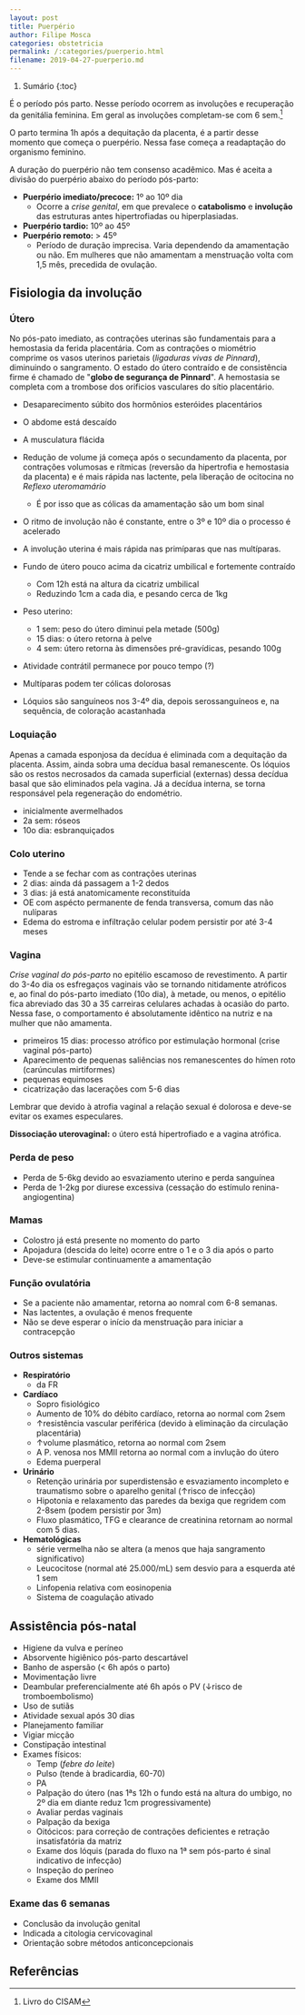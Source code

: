 ```yaml
---
layout: post
title: Puerpério
author: Filipe Mosca
categories: obstetricia
permalink: /:categories/puerperio.html
filename: 2019-04-27-puerperio.md
---
```


1. Sumário
{:toc}

É o período pós parto. Nesse período ocorrem as involuções e recuperação da genitália feminina. Em geral as involuções completam-se com 6 sem.[^rez]

O parto termina 1h após a dequitação da placenta, é a partir desse momento que começa o puerpério. Nessa fase começa a readaptação do organismo feminino.

A duração do puerpério não tem consenso acadêmico. Mas é aceita a divisão do puerpério abaixo do período pós-parto:

- __Puerpério imediato/precoce:__ 1º ao 10º dia
  - Ocorre a _crise genital_, em que prevalece o __catabolismo__ e __involução__ das estruturas antes hipertrofiadas ou hiperplasiadas.
- __Puerpério tardio:__ 10º ao 45º
- __Puerpério remoto:__ > 45º
  - Período de duração imprecisa. Varia dependendo da amamentação ou não. Em mulheres que não amamentam a menstruação volta com 1,5 mês, precedida de ovulação.

## Fisiologia da involução
### Útero
No pós-pato imediato, as contrações uterinas são fundamentais para a hemostasia da ferida placentária. Com as contrações o miométrio comprime os vasos uterinos parietais (_ligaduras vivas de Pinnard_), diminuindo o sangramento. O estado do útero contraído e de consistência firme é chamado de "__globo de segurança de Pinnard__". A hemostasia se completa com a trombose dos orificios vasculares do sítio placentário.

- Desaparecimento súbito dos hormônios esteróides placentários
- O abdome está descaído
- A musculatura flácida
- Redução de volume já começa após o secundamento da placenta, por contrações volumosas e rítmicas (reversão da hipertrofia e hemostasia da placenta) e é mais rápida nas lactente, pela liberação de ocitocina no _Reflexo uteromamário_
  - É por isso que as cólicas da amamentação são um bom sinal
- O ritmo de involução não é constante, entre o 3º e 10º dia o processo é acelerado
- A involução uterina é mais rápida nas primíparas que nas multíparas.
- Fundo de útero pouco acima da cicatriz umbilical e fortemente contraído
  - Com 12h está na altura da cicatriz umbilical
  - Reduzindo 1cm a cada dia, e pesando cerca de 1kg
- Peso uterino:
  - 1 sem: peso do útero diminui pela metade (500g)
  - 15 dias: o útero retorna à pelve
  - 4 sem: útero retorna às dimensões pré-gravídicas, pesando 100g

- Atividade contrátil permanece por pouco tempo (?)
- Multíparas podem ter cólicas dolorosas
- Lóquios são sanguíneos nos 3-4º dia, depois serossanguíneos e, na sequência, de coloração acastanhada

### Loquiação
Apenas a camada esponjosa da decídua é eliminada com a dequitação da placenta. Assim, ainda sobra uma decídua basal remanescente. Os lóquios são os restos necrosados da camada superficial (externas) dessa decídua basal que são eliminados pela vagina. Já a decídua interna, se torna responsável pela regeneração do endométrio.

- inicialmente avermelhados
- 2a sem: róseos
- 10o dia: esbranquiçados

### Colo uterino
- Tende a se fechar com as contrações uterinas
- 2 dias: ainda dá passagem a 1-2 dedos
- 3 dias: já está anatomicamente reconstituída
- OE com aspécto permanente de fenda transversa, comum das não nulíparas
- Edema do estroma e infiltração celular podem persistir por até 3-4 meses

### Vagina
_Crise vaginal do pós-parto_ no epitélio escamoso de revestimento. A partir do 3-4o dia os esfregaços vaginais vão se tornando nitidamente atróficos e, ao final do pós-parto imediato (10o dia), à metade, ou menos, o epitélio fica abreviado das 30 a 35 carreiras celulares achadas à ocasião do parto. Nessa fase, o comportamento é absolutamente idêntico na nutriz e na mulher que não amamenta.

- primeiros 15 dias: processo atrófico por estimulação hormonal (crise vaginal pós-parto)
- Aparecimento de pequenas saliências nos remanescentes do hímen roto (carúnculas mirtiformes)
- pequenas equimoses
- cicatrização das lacerações com 5-6 dias

Lembrar que devido à atrofia vaginal a relação sexual é dolorosa e deve-se evitar os exames especulares.

__Dissociação uterovaginal:__ o útero está hipertrofiado e a vagina atrófica.

### Perda de peso
- Perda de 5-6kg devido ao esvaziamento uterino e perda sanguínea
- Perda de 1-2kg por diurese excessiva (cessação do estímulo renina-angiogentina)

### Mamas
- Colostro já está presente no momento do parto
- Apojadura (descida do leite) ocorre entre o 1 e o 3 dia após o parto
- Deve-se estimular continuamente a amamentação

### Função ovulatória
- Se a paciente não amamentar, retorna ao nomral com 6-8 semanas.
- Nas lactentes, a ovulação é menos frequente
- Não se deve esperar o início da menstruação para iniciar a contracepção

### Outros sistemas
- __Respiratório__
  -  da FR
- __Cardíaco__
  - Sopro fisiológico
  - Aumento de 10% do débito cardíaco, retorna ao normal com 2sem
  - ↑resistência vascular periférica (devido à eliminação da circulação placentária)
  - ↑volume plasmático, retorna ao normal com 2sem
  - A P. venosa nos MMII retorna ao normal com a invlução do útero
  - Edema puerperal
- __Urinário__
  - Retenção urinária por superdistensão e esvaziamento incompleto e traumatismo sobre o aparelho genital (↑risco de infecção)
  - Hipotonia e relaxamento das paredes da bexiga que regridem com 2-8sem (podem persistir por 3m)
  - Fluxo plasmático, TFG e clearance de creatinina retornam ao normal com 5 dias.
- __Hematológicas__
  - série vermelha não se altera (a menos que haja sangramento significativo)
  - Leucocitose (normal até 25.000/mL) sem desvio para a esquerda até 1 sem
  - Linfopenia relativa com eosinopenia
  - Sistema de coagulação ativado

## Assistência pós-natal
- Higiene da vulva e períneo
- Absorvente higiênico pós-parto descartável
- Banho de aspersão (< 6h após o parto)
- Movimentação livre
- Deambular preferencialmente até 6h após o PV (↓risco de tromboembolismo)
- Uso de sutiãs
- Atividade sexual após 30 dias
- Planejamento familiar
- Vigiar micção
- Constipação intestinal
- Exames físicos:
  - Temp (_febre do leite_)
  - Pulso (tende à bradicardia, 60-70)
  - PA
  - Palpação do útero (nas 1ªs 12h o fundo está na altura do umbigo, no 2º dia em diante reduz 1cm progressivamente)
  - Avaliar perdas vaginais
  - Palpação da bexiga
  - Oitócicos: para correção de contrações deficientes e retração insatisfatória da matriz
  - Exame dos lóquis (parada do fluxo na 1ª sem pós-parto é sinal indicativo de infecção)
  - Inspeção do períneo
  - Exame dos MMII

### Exame das 6 semanas
- Conclusão da involução genital
- Indicada a citologia cervicovaginal
- Orientação sobre métodos anticoncepcionais

## Referências
[^rez]: Livro do CISAM
